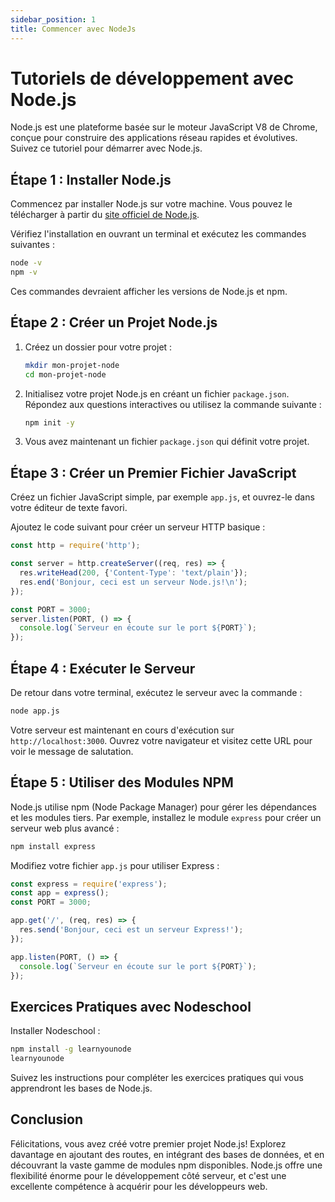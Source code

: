 ```yaml
---
sidebar_position: 1
title: Commencer avec NodeJs
---
```



# Tutoriels de développement avec Node.js

Node.js est une plateforme basée sur le moteur JavaScript V8 de Chrome, conçue pour construire des applications réseau rapides et évolutives. Suivez ce tutoriel pour démarrer avec Node.js.

## Étape 1 : Installer Node.js

Commencez par installer Node.js sur votre machine. Vous pouvez le télécharger à partir du [site officiel de Node.js](https://nodejs.org/).

Vérifiez l'installation en ouvrant un terminal et exécutez les commandes suivantes :
```bash
node -v
npm -v
```
Ces commandes devraient afficher les versions de Node.js et npm.

## Étape 2 : Créer un Projet Node.js

1. Créez un dossier pour votre projet :
    ```bash
    mkdir mon-projet-node
    cd mon-projet-node
    ```

2. Initialisez votre projet Node.js en créant un fichier `package.json`. Répondez aux questions interactives ou utilisez la commande suivante :
    ```bash
    npm init -y
    ```

3. Vous avez maintenant un fichier `package.json` qui définit votre projet.

## Étape 3 : Créer un Premier Fichier JavaScript

Créez un fichier JavaScript simple, par exemple `app.js`, et ouvrez-le dans votre éditeur de texte favori.

Ajoutez le code suivant pour créer un serveur HTTP basique :
```javascript
const http = require('http');

const server = http.createServer((req, res) => {
  res.writeHead(200, {'Content-Type': 'text/plain'});
  res.end('Bonjour, ceci est un serveur Node.js!\n');
});

const PORT = 3000;
server.listen(PORT, () => {
  console.log(`Serveur en écoute sur le port ${PORT}`);
});
```

## Étape 4 : Exécuter le Serveur

De retour dans votre terminal, exécutez le serveur avec la commande :
```bash
node app.js
```

Votre serveur est maintenant en cours d'exécution sur `http://localhost:3000`. Ouvrez votre navigateur et visitez cette URL pour voir le message de salutation.

## Étape 5 : Utiliser des Modules NPM

Node.js utilise npm (Node Package Manager) pour gérer les dépendances et les modules tiers. Par exemple, installez le module `express` pour créer un serveur web plus avancé :
```bash
npm install express
```

Modifiez votre fichier `app.js` pour utiliser Express :
```javascript
const express = require('express');
const app = express();
const PORT = 3000;

app.get('/', (req, res) => {
  res.send('Bonjour, ceci est un serveur Express!');
});

app.listen(PORT, () => {
  console.log(`Serveur en écoute sur le port ${PORT}`);
});
```


## Exercices Pratiques avec Nodeschool
Installer Nodeschool :

```bash
npm install -g learnyounode
learnyounode
```

Suivez les instructions pour compléter les exercices pratiques qui vous apprendront les bases de Node.js.


## Conclusion

Félicitations, vous avez créé votre premier projet Node.js! Explorez davantage en ajoutant des routes, en intégrant des bases de données, et en découvrant la vaste gamme de modules npm disponibles. Node.js offre une flexibilité énorme pour le développement côté serveur, et c'est une excellente compétence à acquérir pour les développeurs web.